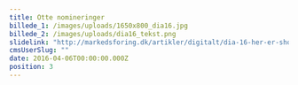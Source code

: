 ```yaml
---
title: Otte nomineringer
billede_1: /images/uploads/1650x800_dia16.jpg
billede_2: /images/uploads/dia16_tekst.png
slidelink: "http://markedsforing.dk/artikler/digitalt/dia-16-her-er-shortlisten"
cmsUserSlug: ""
date: 2016-04-06T00:00:00.000Z
position: 3
---
```


